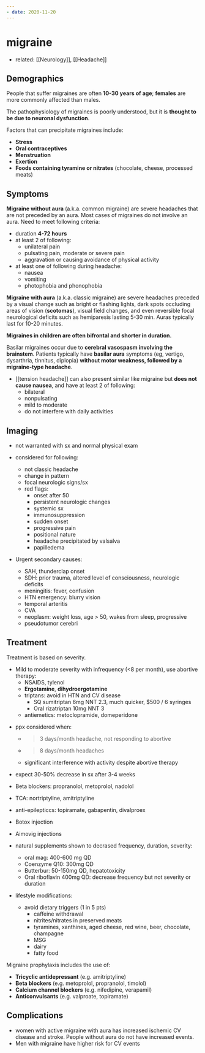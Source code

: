 ```yaml
---
- date: 2020-11-20
---
```


# migraine

- related: [[Neurology]], [[Headache]]

## Demographics

<!-- ignore -->

People that suffer migraines are often **10-30 years of age**; **females** are more commonly affected than males.

The pathophysiology of migraines is poorly understood, but it is **thought to be due to neuronal dysfunction**.

<!-- migraine headache triggers -->

Factors that can precipitate migraines include:

- **Stress**
- **Oral contraceptives**
- **Menstruation**
- **Exertion**
- **Foods containing tyramine or nitrates** (chocolate, cheese, processed meats)

## Symptoms

<!-- migraine sx, without aura vs with aura -->

**Migraine without aura** (a.k.a. common migraine) are severe headaches that are not preceded by an aura. Most cases of migraines do not involve an aura. Need to meet following criteria:

- duration **4-72 hours**
- at least 2 of following:
	- unilateral pain
	- pulsating pain, moderate or severe pain
	- aggravation or causing avoidance of physical activity
- at least one of following during headache:
	- nausea
	- vomiting
	- photophobia and phonophobia

**Migraine with aura** (a.k.a. classic migraine) are severe headaches preceded by a visual change such as bright or flashing lights, dark spots occluding areas of vision (**scotomas**), visual field changes, and even reversible focal neurological deficits such as hemiparesis lasting 5-30 min. Auras typically last for 10-20 minutes.

<!-- migraine headache in children sx -->

**Migraines in children are often bifrontal and shorter in duration.**

<!-- basilar migraines symptoms -->

Basilar migraines occur due to **cerebral vasospasm involving the brainstem**.  Patients typically have **basilar aura** symptoms (eg, vertigo, dysarthria, tinnitus, diplopia) **without motor weakness, followed by a migraine-type headache**.

<!-- migraine vs tension headache -->

- [[tension headache]] can also present similar like migraine but **does not cause nausea**, and have at least 2 of following:
	- bilateral
	- nonpulsating
	- mild to moderate
	- do not interfere with daily activities

## Imaging

<!-- imaging for migraines -->

- not warranted with sx and normal physical exam

- considered for following:
	- not classic headache
	- change in pattern
	- focal neurologic signs/sx
	- red flags:
		- onset after 50
		- persistent neurologic changes
		- systemic sx
		- immunosuppression
		- sudden onset
		- progressive pain
		- positional nature
		- headache precipitated by valsalva
		- papilledema

- Urgent secondary causes:
	- SAH, thunderclap onset
	- SDH: prior trauma, altered level of consciousness, neurologic deficits
	- meningitis: fever, confusion
	- HTN emergency: blurry vision
	- temporal arteritis
	- CVA
	- neoplasm: weight loss, age > 50, wakes from sleep, progressive
	- pseudotumor cerebri

## Treatment

<!-- migraine abortive treatment -->

Treatment is based on severity.

- Mild to moderate severity with infrequency (<8 per month), use abortive therapy:
	- NSAIDS, tylenol
	- **Ergotamine**, **dihydroergotamine**
	- triptans: avoid in HTN and CV disease
		- SQ sumitriptan 6mg NNT 2.3, much quicker, $500 / 6 syringes
		- Oral rizatriptan 10mg NNT 3
	- antiemetics: metoclopramide, domeperidone

<!--  migraine ppx when,  -->

- ppx considered when:
	- > 3 days/month headache, not responding to abortive
	- > 8 days/month headaches
	- significant interference with activity despite abortive therapy

- expect 30-50% decrease in sx after 3-4 weeks

- Beta blockers: propranolol, metoprolol, nadolol

- TCA: nortriptyline, amitriptyline

- anti-epilepticcs: topiramate, gabapentin, divalproex

- Botox injection

- Aimovig injections

- natural supplements shown to decrased frequency, duration, severity:
	- oral mag: 400-600 mg QD
	- Coenzyme Q10: 300mg QD
	- Butterbur: 50-150mg QD, hepatotoxicity
	- Oral riboflavin 400mg QD: decrease frequency but not severity or duration

- lifestyle modifications:
	- avoid dietary triggers (1 in 5 pts)
		- caffeine withdrawal
		- nitrites/nitrates in preserved meats
		- tyramines, xanthines, aged cheese, red wine, beer, chocolate, champagne
		- MSG
		- dairy
		- fatty food

Migraine prophylaxis includes the use of:

- **Tricyclic antidepressant** (e.g. amitriptyline)
- **Beta blockers** (e.g. metoprolol, propranolol, timolol)
- **Calcium channel blockers** (e.g. nifedipine, verapamil)
- **Anticonvulsants** (e.g. valproate, topiramate)

## Complications

<!-- ignore -->

- women with active migraine with aura has increased ischemic CV disease and stroke. People without aura do not have increased events.
- Men with migraine have higher risk for CV events
